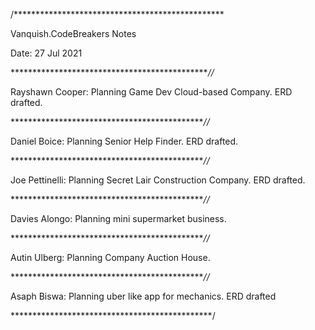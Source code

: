 /************************************************ 

Vanquish.CodeBreakers Notes 

Date: 27 Jul 2021

**********************************************//*

Rayshawn Cooper:
Planning Game Dev Cloud-based Company.
ERD drafted.

*********************************************//*

Daniel Boice:
Planning Senior Help Finder.
ERD drafted.

*********************************************//*

Joe Pettinelli:
Planning Secret Lair Construction Company. ERD drafted.

*********************************************//*

Davies Alongo:
Planning mini supermarket business.

*********************************************//*

Autin Ulberg:
Planning Company Auction House.

*********************************************//*

Asaph Biswa:
Planning uber like app for mechanics.
ERD drafted

**********************************************/
